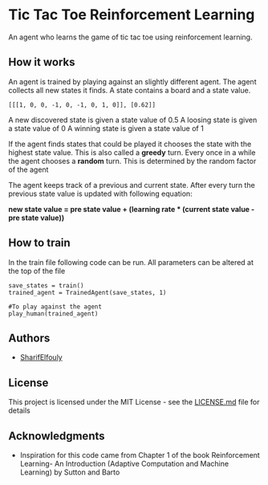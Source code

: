 # Tic Tac Toe Reinforcement Learning

An agent who learns the game of tic tac toe using reinforcement learning.

## How it works

An agent is trained by playing against an slightly different agent. The agent collects all new states it finds. A state
contains a board and a state value.

```
[[[1, 0, 0, -1, 0, -1, 0, 1, 0]], [0.62]]
```

A new discovered state is given a state value of 0.5
A loosing state is given a state value of 0
A winning state is given a state value of 1

If the agent finds states that could be played it chooses the state with the highest state value. This is also called a
**greedy** turn. Every once in a while the agent chooses a **random** turn. This is determined by the random factor of
the agent

The agent keeps track of a previous and current state. After every turn the previous state value is updated with
following equation:

**new state value = pre state value + (learning rate * (current state value - pre state value))**

## How to train

In the train file following code can be run.
All parameters can be altered at the top of the file

```
save_states = train()
trained_agent = TrainedAgent(save_states, 1)

#To play against the agent
play_human(trained_agent)
```

## Authors

* [SharifElfouly](https://github.com/SharifElfouly)

## License

This project is licensed under the MIT License - see the [LICENSE.md](LICENSE.md) file for details

## Acknowledgments

* Inspiration for this code came from Chapter 1 of the book Reinforcement Learning- An Introduction (Adaptive Computation and Machine Learning) by Sutton and Barto

